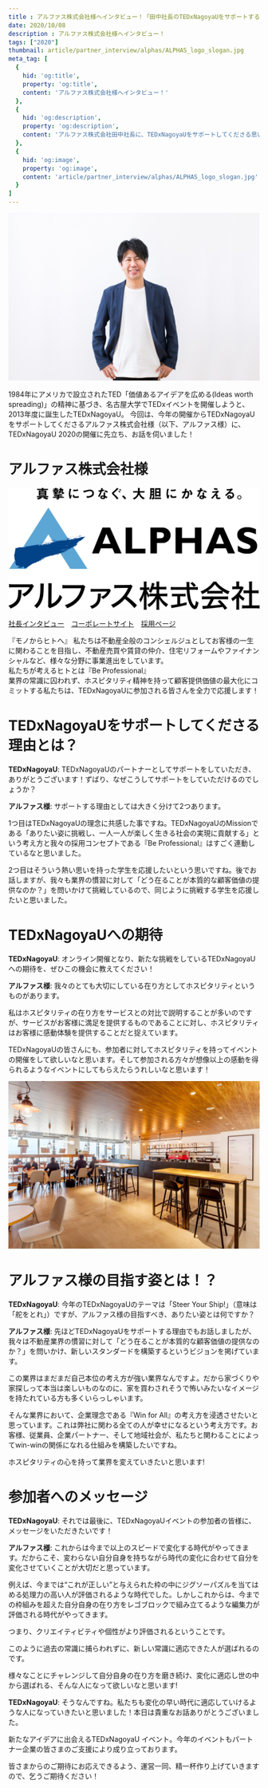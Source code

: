 ```yaml
---
title : アルファス株式会社様へインタビュー！「田中社長のTEDxNagoyaUをサポートする思いとは！？」
date: 2020/10/08
description : アルファス株式会社様へインタビュー！
tags: ["2020"]
thumbnail: article/partner_interview/alphas/ALPHAS_logo_slogan.jpg
meta_tag: [
  {
    hid: 'og:title',
    property: 'og:title',
    content: 'アルファス株式会社様へインタビュー！'
  },
  {
    hid: 'og:description',
    property: 'og:description',
    content: 'アルファス株式会社田中社長に、TEDxNagoyaUをサポートしてくださる思いを伺いました。'
  },
  {
    hid: 'og:image',
    property: 'og:image',
    content: 'article/partner_interview/alphas/ALPHAS_logo_slogan.jpg'
  }
]
---
```


![アルファス株式会社 田中社長](article/partner_interview/alphas/tanaka.jpg)

1984年にアメリカで設立されたTED「価値あるアイデアを広める(Ideas worth spreading)」の精神に基づき、名古屋大学でTEDxイベントを開催しようと、2013年度に誕生したTEDxNagoyaU。
今回は、今年の開催からTEDxNagoyaUをサポートしてくださるアルファス株式会社様（以下、アルファス様）に、TEDxNagoyaU 2020の開催に先立ち、お話を伺いました！

# アルファス株式会社様

![アルファス株式会社様のロゴとスローガン](article/partner_interview/alphas/ALPHAS_logo_jp_slogan.jpg)

[社長インタビュー](https://www.kenja.tv/president/detkz34zb.html)　[コーポレートサイト](https://alphas.biz/)　[採用ページ](https://alphas-recruit.link/)

『モノからヒトへ』
私たちは不動産全般のコンシェルジュとしてお客様の一生に関わることを目指し、不動産売買や賃貸の仲介、住宅リフォームやファイナンシャルなど、様々な分野に事業進出をしています。  
私たちが考えるヒトとは『Be Professional』  
業界の常識に囚われず、ホスピタリティ精神を持って顧客提供価値の最大化にコミットする私たちは、TEDxNagoyaUに参加される皆さんを全力で応援します！

# TEDxNagoyaUをサポートしてくださる理由とは？
__TEDxNagoyaU__: TEDxNagoyaUのパートナーとしてサポートをしていただき、ありがとうございます！ずばり、なぜこうしてサポートをしていただけるのでしょうか？

__アルファス様__: サポートする理由としては大きく分けて2つあります。

1つ目はTEDxNagoyaUの理念に共感した事ですね。TEDxNagoyaUのMissionである「ありたい姿に挑戦し、一人一人が楽しく生きる社会の実現に貢献する」という考え方と我々の採用コンセプトである『Be Professional』はすごく連動しているなと思いました。

2つ目はそういう熱い思いを持った学生を応援したいという思いですね。後でお話しますが、我々も業界の慣習に対して「どう在ることが本質的な顧客価値の提供なのか？」を問いかけて挑戦しているので、同じように挑戦する学生を応援したいと思いました。

# TEDxNagoyaUへの期待
__TEDxNagoyaU__: オンライン開催となり、新たな挑戦をしているTEDxNagoyaUへの期待を、ぜひこの機会に教えてください！

__アルファス様__: 我々のとても大切にしている在り方としてホスピタリティというものがあります。

私はホスピタリティの在り方をサービスとの対比で説明することが多いのですが、サービスがお客様に満足を提供するものであることに対し、ホスピタリティはお客様に感動体験を提供することだと捉えています。

TEDxNagoyaUの皆さんにも、参加者に対してホスピタリティを持ってイベントの開催をして欲しいなと思います。そして参加される方々が想像以上の感動を得られるようなイベントにしてもらえたらうれしいなと思います！

![オフィスの様子](article/partner_interview/alphas/office.jpg)

# アルファス様の目指す姿とは！？
__TEDxNagoyaU__: 今年のTEDxNagoyaUのテーマは「Steer	 Your Ship!」（意味は「舵をとれ」）ですが、アルファス様の目指すべき、ありたい姿とは何ですか？

__アルファス様__: 先ほどTEDxNagoyaUをサポートする理由でもお話しましたが、我々は不動産業界の慣習に対して「どう在ることが本質的な顧客価値の提供なのか？」を問いかけ、新しいスタンダードを構築するというビジョンを掲げています。

この業界はまだまだ自己本位の考え方が強い業界なんですよ。だから家づくりや家探しって本当は楽しいものなのに、家を買わされそうで怖いみたいなイメージを持たれている方も多くいらっしゃいます。

そんな業界において、企業理念である『Win for All』の考え方を浸透させたいと思っています。これは弊社に関わる全ての人が幸せになるという考え方です。お客様、従業員、企業パートナー、そして地域社会が、私たちと関わることによってwin-winの関係になれる仕組みを構築したいですね。

ホスピタリティの心を持って業界を変えていきたいと思います!

# 参加者へのメッセージ
__TEDxNagoyaU__: それでは最後に、TEDxNagoyaUイベントの参加者の皆様に、メッセージをいただきたいです！

__アルファス様__: これからは今まで以上のスピードで変化する時代がやってきます。だからこそ、変わらない自分自身を持ちながら時代の変化に合わせて自分を変化させていくことが大切だと思っています。

例えば、今までは“これが正しい”と与えられた枠の中にジグソーパズルを当てはめる処理力の高い人が評価されるような時代でした。しかしこれからは、今までの枠組みを超えた自分自身の在り方をレゴブロックで組み立てるような編集力が評価される時代がやってきます。

つまり、クリエイティビティや個性がより評価されるということです。

このように過去の常識に捕らわれずに、新しい常識に適応できた人が選ばれるのです。

様々なことにチャレンジして自分自身の在り方を磨き続け、変化に適応し世の中から選ばれる、そんな人になって欲しいなと思います!

__TEDxNagoyaU__: そうなんですね。私たちも変化の早い時代に適応していけるような人になっていきたいと思いました！本日は貴重なお話ありがとうございました。

新たなアイデアに出会えるTEDxNagoyaU イベント。今年のイベントもパートナー企業の皆さまのご支援により成り立っております。

皆さまからのご期待にお応えできるよう、運営一同、精一杯作り上げていきますので、乞うご期待ください！
